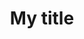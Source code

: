 ---
layout: splash
title: "My title"
excrpt: "This post should ~ "
permalink: /
header:
    image: /assets/images/header-image.jpg
---